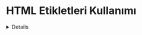 <h1> HTML Etikletleri Kullanımı</h1>
<details>
  <h2><summary>240925</summary></h2>
  
<p><li> Bu bölümde başlık ve biçimlendirme etiketleri kullanılmıştır</li></p>
<p><li> HTML ile başlık oluşturma</li></p>
<p><li> Sıralı sırasız başlık oluşturma </li></p>
</details>

